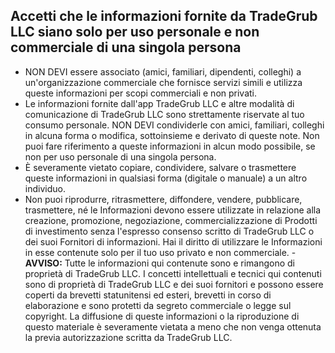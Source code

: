 ## Accetti che le informazioni fornite da TradeGrub LLC siano solo per uso personale e non commerciale di una singola persona

- NON DEVI essere associato (amici, familiari, dipendenti, colleghi) a un'organizzazione commerciale che fornisce servizi simili e utilizza queste informazioni per scopi commerciali e non privati.
- Le informazioni fornite dall'app TradeGrub LLC e altre modalità di comunicazione di TradeGrub LLC sono strettamente riservate al tuo consumo personale. NON DEVI condividerle con amici, familiari, colleghi in alcuna forma o modifica, sottoinsieme e derivato di queste note. Non puoi fare riferimento a queste informazioni in alcun modo possibile, se non per uso personale di una singola persona.
- È severamente vietato copiare, condividere, salvare o trasmettere queste informazioni in qualsiasi forma (digitale o manuale) a un altro individuo.
- Non puoi riprodurre, ritrasmettere, diffondere, vendere, pubblicare, trasmettere, né le Informazioni devono essere utilizzate in relazione alla creazione, promozione, negoziazione, commercializzazione di Prodotti di investimento senza l'espresso consenso scritto di TradeGrub LLC o dei suoi Fornitori di informazioni. Hai il diritto di utilizzare le Informazioni in esse contenute solo per il tuo uso privato e non commerciale. - **AVVISO:** Tutte le informazioni qui contenute sono e rimangono di proprietà di TradeGrub LLC. I concetti intellettuali e tecnici qui contenuti sono di proprietà di TradeGrub LLC e dei suoi fornitori e possono essere coperti da brevetti statunitensi ed esteri, brevetti in corso di elaborazione e sono protetti da segreto commerciale o legge sul copyright. La diffusione di queste informazioni o la riproduzione di questo materiale è severamente vietata a meno che non venga ottenuta la previa autorizzazione scritta da TradeGrub LLC.